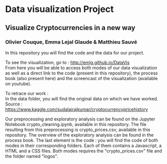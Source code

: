 # Data visualization Project
## Visualize Cryptocurrencies in a new way
### Olivier Couque, Emma Lejal Glaude & Matthieu Sauvé

In this repository you will find the code and the data for our project.

To see the visualization, go to : http://emlg.github.io/DataVis <br>
From here you will be able to access both modes of our data visualization as well as a direct link to the code (present in this repository), the process book (also present here) and the screencast of the visualization (available on youtube).<br>

To retrace our work : <br>
In the data folder, you will find the original data on which we have worked.
Source : https://www.kaggle.com/sudalairajkumar/cryptocurrencypricehistory <br>

Our preprocessing and exploratory analysis can be found on the Jupyter Notebook crypto_cleaning.ipynb, available in this repository.
The file resulting from this preprocessing is crypto_prices.csv, available in this repository.
The overview of the exploratory analysis can be found in the process book.
The last element is the code : you will find the code of both modes in their corresponding folders. Each of them contains a Javascript, a HTML and a CSS files. Both modes requires the "crypto_prices.csv" file and the folder named "logos".
